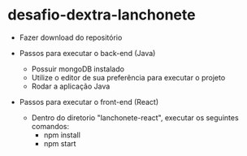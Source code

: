 # desafio-dextra-lanchonete

- Fazer download do repositório

- Passos para executar o back-end (Java)
  - Possuir mongoDB instalado
  - Utilize o editor de sua preferência para executar o projeto
  - Rodar a aplicação Java
  
- Passos para executar o front-end (React)
  - Dentro do diretorio "lanchonete-react", executar os seguintes comandos:
    - npm install
    - npm start

